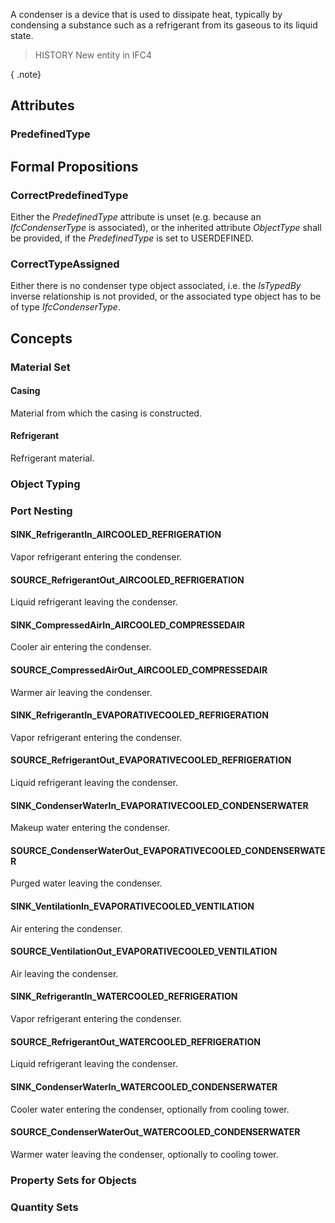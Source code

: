 A condenser is a device that is used to dissipate heat, typically by condensing a substance such as a refrigerant from its gaseous to its liquid state.

<!-- end of short definition -->


> HISTORY New entity in IFC4

{ .note}
>

## Attributes

### PredefinedType


## Formal Propositions

### CorrectPredefinedType
Either the _PredefinedType_ attribute is unset (e.g. because an _IfcCondenserType_ is associated), or the inherited attribute _ObjectType_ shall be provided, if the _PredefinedType_ is set to USERDEFINED.

### CorrectTypeAssigned
Either there is no condenser type object associated, i.e. the _IsTypedBy_ inverse relationship is not provided, or the associated type object has to be of type _IfcCondenserType_.

## Concepts

### Material Set



#### Casing

Material from which the casing is constructed.

#### Refrigerant

Refrigerant material.

### Object Typing



### Port Nesting



#### SINK_RefrigerantIn_AIRCOOLED_REFRIGERATION

Vapor refrigerant entering the condenser.

#### SOURCE_RefrigerantOut_AIRCOOLED_REFRIGERATION

Liquid refrigerant leaving the condenser.

#### SINK_CompressedAirIn_AIRCOOLED_COMPRESSEDAIR

Cooler air entering the condenser.

#### SOURCE_CompressedAirOut_AIRCOOLED_COMPRESSEDAIR

Warmer air leaving the condenser.

#### SINK_RefrigerantIn_EVAPORATIVECOOLED_REFRIGERATION

Vapor refrigerant entering the condenser.

#### SOURCE_RefrigerantOut_EVAPORATIVECOOLED_REFRIGERATION

Liquid refrigerant leaving the condenser.

#### SINK_CondenserWaterIn_EVAPORATIVECOOLED_CONDENSERWATER

Makeup water entering the condenser.

#### SOURCE_CondenserWaterOut_EVAPORATIVECOOLED_CONDENSERWATER

Purged water leaving the condenser.

#### SINK_VentilationIn_EVAPORATIVECOOLED_VENTILATION

Air entering the condenser.

#### SOURCE_VentilationOut_EVAPORATIVECOOLED_VENTILATION

Air leaving the condenser.

#### SINK_RefrigerantIn_WATERCOOLED_REFRIGERATION

Vapor refrigerant entering the condenser.

#### SOURCE_RefrigerantOut_WATERCOOLED_REFRIGERATION

Liquid refrigerant leaving the condenser.

#### SINK_CondenserWaterIn_WATERCOOLED_CONDENSERWATER

Cooler water entering the condenser, optionally from cooling tower.

#### SOURCE_CondenserWaterOut_WATERCOOLED_CONDENSERWATER

Warmer water leaving the condenser, optionally to cooling tower.

### Property Sets for Objects



### Quantity Sets



